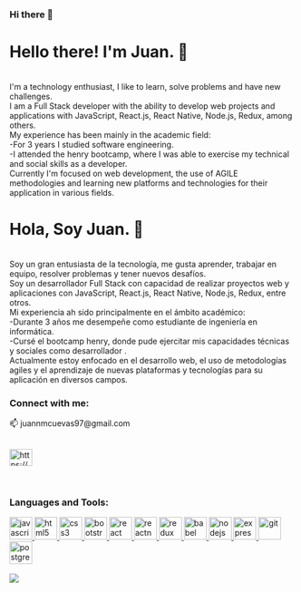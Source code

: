 ### Hi there 👋

<h1>Hello there! I'm Juan. 👋</h1><br/>
I'm a technology enthusiast, I like to learn, solve problems and have new challenges.<br/>
I am a Full Stack developer with the ability to develop web projects and applications with JavaScript, React.js, React Native, Node.js, Redux, among others.<br/>
My experience has been mainly in the academic field:<br/>
-For 3 years I studied software engineering.<br/>
-I attended the henry bootcamp, where I was able to exercise my technical and social skills as a developer.<br/>
Currently I'm focused on web development, the use of AGILE methodologies and learning new platforms and technologies for their application in various fields.<br/>
<!-- <b>Do you want to contact me?</b> <br/>
📫  juannmcuevas97@gmail.com <br/>
 -->

<h1>Hola, Soy Juan. 👋</h1><br/>
Soy un gran entusiasta de la tecnología, me gusta aprender, trabajar en equipo, resolver problemas y tener nuevos desafíos.<br/>
Soy un desarrollador Full Stack con capacidad de realizar proyectos web y aplicaciones con JavaScript, React.js, React Native, Node.js, Redux, entre otros.<br/>
Mi experiencia ah sido principalmente en el ámbito académico:<br/>
-Durante 3 años me desempeñe como estudiante de ingeniería en informática.<br/>
-Cursé el bootcamp henry, donde pude ejercitar mis capacidades técnicas y sociales como desarrollador .<br/>
Actualmente estoy enfocado en el desarrollo web, el uso de metodologías agiles y el aprendizaje de nuevas plataformas y tecnologías para su aplicación en diversos campos.
<br/>
<!-- <b>¿Quieres contactarme?</b> <br/>
📫  juannmcuevas97@gmail.com <br/>
<br/> -->

<h3 align="left">Connect with me:</h3>
📫  juannmcuevas97@gmail.com <br/>
<br/>
<p align="left">
<a href="https://www.linkedin.com/in/juan-m-cuevas/" target="_blank"><img align="center" src="https://cdn.jsdelivr.net/npm/simple-icons@3.0.1/icons/linkedin.svg" alt="https://www.linkedin.com/in/juan-m-cuevas/" height="30" width="40" /></a>
</p>
<br/>
<h3 align="left">Languages and Tools:</h3>
<p align="left">  <a href="https://developer.mozilla.org/en-US/docs/Web/JavaScript" target="_blank"> <img src="https://upload.wikimedia.org/wikipedia/commons/thumb/9/99/Unofficial_JavaScript_logo_2.svg/1024px-Unofficial_JavaScript_logo_2.svg.png" alt="javascript" width="40" height="40"/> </a> 
<a href="https://www.w3.org/html/" target="_blank"> <img src="https://upload.wikimedia.org/wikipedia/commons/thumb/3/38/HTML5_Badge.svg/600px-HTML5_Badge.svg.png" alt="html5" width="40" height="40"/> </a>
<a href="https://www.w3schools.com/css/" target="_blank"> <img src="https://cdn4.iconfinder.com/data/icons/social-media-logos-6/512/121-css3-512.png" alt="css3" width="40" height="40"/> </a> 
<a href="https://getbootstrap.com" target="_blank"> <img src="https://upload.wikimedia.org/wikipedia/commons/thumb/b/b2/Bootstrap_logo.svg/1024px-Bootstrap_logo.svg.png" alt="bootstrap" width="40" height="40"/> </a> 
<a href="https://reactjs.org/" target="_blank"> <img src="https://seeklogo.com/images/R/react-logo-7B3CE81517-seeklogo.com.png" alt="react" width="40" height="40"/> </a> 
<a href="https://reactnative.dev/" target="_blank"> <img src="https://reactnative.dev/img/header_logo.svg" alt="reactnative" width="40" height="40"/> </a> 
<a href="https://redux.js.org" target="_blank"> <img src="https://seeklogo.com/images/R/redux-logo-9CA6836C12-seeklogo.com.png" alt="redux" width="40" height="40"/> 
<a href="https://babeljs.io/" target="_blank"> <img src="https://www.vectorlogo.zone/logos/babeljs/babeljs-icon.svg" alt="babel" width="40" height="40"/> </a>
<a href="https://nodejs.org" target="_blank"> <img src="https://cdn.pixabay.com/photo/2015/04/23/17/41/node-js-736399_960_720.png" alt="nodejs" height="40"/> </a>
<a href="https://expressjs.com" target="_blank"> <img src="https://i.cloudup.com/zfY6lL7eFa-3000x3000.png" alt="express" height="40"/> </a> 
<a href="https://git-scm.com/" target="_blank"> <img src="https://www.vectorlogo.zone/logos/git-scm/git-scm-icon.svg" alt="git" width="40" height="40"/> </a> 
<a href="https://www.postgresql.org" target="_blank"> <img src="https://upload.wikimedia.org/wikipedia/commons/thumb/2/29/Postgresql_elephant.svg/1200px-Postgresql_elephant.svg.png" alt="postgresql" width="40" height="40"/> </a> 
 <br/>
<br/>
<img   src="https://www.goodcore.co.uk/blog/wp-content/uploads/2019/08/coding-vs-programming-2.jpg" />
